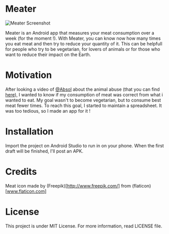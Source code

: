 # Meater

![Meater Screenshot](http://i.imgur.com/3OmEb9w.jpg)

Meater is an Android app that measures your meat consumption over a week (for the moment !). With Meater, you can know now how many times you eat meat and then try to reduce your quantity of it. This can be helpfull for people who try to be vegetarian, for lovers of animals or for those who want to reduce their impact on the Earth.

# Motivation

After looking a video of [@Absol](https://twitter.com/Absol_Videos) about the animal abuse (that you can find [here](https://www.youtube.com/watch?v=3s6qXfbHpLo)), I wanted to know if my consumption of meat was correct from what i wanted to eat. My goal wasn't to become vegetarian, but to consume best meat fewer times. To reach this goal, I started to maintain a spreadsheet. It was too tedious, so I made an app for it !

# Installation

Import the project on Android Studio to run in on your phone. When the first draft will be finished, I'll post an APK.

# Credits

Meat icon made by (Freepik)[http://www.freepik.com/] from (flaticon)[www.flaticon.com]

# License

This project is under MIT License. For more information, read LICENSE file.
